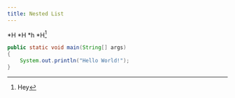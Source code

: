 ```yaml
---
title: Nested List
---
```


*H
  *H
  *h
*H[^1]

```java
public static void main(String[] args)
{
	System.out.println("Hello World!");
}
```

[^1]: Hey
